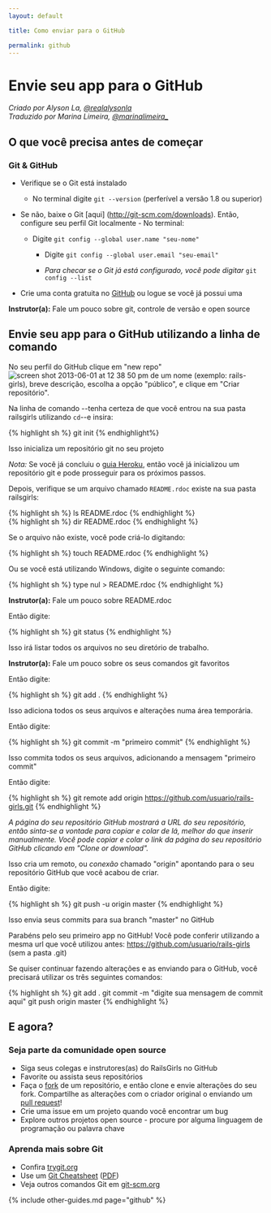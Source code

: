 ```yaml
---
layout: default

title: Como enviar para o GitHub

permalink: github
---
```


# Envie seu app para o GitHub

*Criado por Alyson La, [@realalysonla](https://www.twitter.com/realalysonla)*  
*Traduzido por Marina Limeira, [@marinalimeira_](https://www.twitter.com/marinalimeira_)*

## O que você precisa antes de começar

### Git & GitHub

* Verifique se o Git está instalado
  * No terminal digite `git --version` (perferível a versão 1.8 ou superior)

* Se não, baixe o Git [aqui] (http://git-scm.com/downloads).
	Então, configure seu perfil Git localmente - No terminal:
  * Digite `git config --global user.name "seu-nome"`
	* Digite `git config --global user.email "seu-email"`

	* _Para checar se o Git já está configurado, você pode digitar_ `git config --list`

* Crie uma conta gratuita no [GitHub](https://github.com) ou logue se você já possui uma

**Instrutor(a):** Fale um pouco sobre git, controle de versão e open source

## Envie seu app para o GitHub utilizando a linha de comando

No seu perfil do GitHub clique em "new repo"  ![screen shot 2013-06-01 at 12 38 50 pm](https://f.cloud.github.com/assets/2623954/595307/eb70c6cc-caf2-11e2-9d2d-60deb31ac049.png) de um nome (exemplo: rails-girls), breve descrição, escolha a opção "público", e clique em "Criar repositório".

Na linha de comando --tenha certeza de que você entrou na sua pasta railsgirls utilizando `cd`--e insira:

{% highlight sh %}
git init
{% endhighlight%}

Isso inicializa um repositório git no seu projeto

*Nota:* Se você já concluiu o [guia Heroku](/heroku), então você já inicializou um repositório git e pode prosseguir para os próximos passos.

Depois, verifique se um arquivo chamado `README.rdoc` existe na sua pasta railsgirls:

<div class="os-specific">
  <div class="nix">
{% highlight sh %}
ls README.rdoc
{% endhighlight %}
  </div>
  <div class="win">
{% highlight sh %}
dir README.rdoc
{% endhighlight %}
  </div>
</div>

Se o arquivo não existe, você pode criá-lo digitando:

{% highlight sh %}
touch README.rdoc
{% endhighlight %}

Ou se você está utilizando Windows, digite o seguinte comando:

{% highlight sh %}
type nul > README.rdoc
{% endhighlight %}

**Instrutor(a):** Fale um pouco sobre README.rdoc

Então digite:

{% highlight sh %}
git status
{% endhighlight %}

Isso irá listar todos os arquivos no seu diretório de trabalho.

**Instrutor(a):** Fale um pouco sobre os seus comandos git favoritos

Então digite:

{% highlight sh %}
git add .
{% endhighlight %}

Isso adiciona todos os seus arquivos e alterações numa área temporária.

Então digite:

{% highlight sh %}
git commit -m "primeiro commit"
{% endhighlight %}

Isso commita todos os seus arquivos, adicionando a mensagem "primeiro commit"

Então digite:

{% highlight sh %}
git remote add origin https://github.com/usuario/rails-girls.git
{% endhighlight %}

_A página do seu repositório GitHub mostrará a URL do seu repositório, então sinta-se a vontade para copiar e colar de lá, melhor do que inserir manualmente. Você pode copiar e colar o link da página do seu repositório GitHub clicando em "Clone or download"._

Isso cria um remoto, ou _conexão_ chamado "origin" apontando para o seu repositório GitHub que você acabou de criar.

Então digite:

{% highlight sh %}
git push -u origin master
{% endhighlight %}

Isso envia seus commits para sua branch "master" no GitHub

Parabéns pelo seu primeiro app no GitHub! Você pode conferir utilizando a mesma url que você utilizou antes: https://github.com/usuario/rails-girls (sem a pasta .git)

Se quiser continuar fazendo alterações e as enviando para o GitHub, você precisará utilizar os três seguintes comandos:

{% highlight sh %}
git add .
git commit -m "digite sua mensagem de commit aqui"
git push origin master
{% endhighlight %}

## E agora?

### Seja parte da comunidade open source

 * Siga seus colegas e instrutores(as) do RailsGirls no GitHub
 * Favorite ou assista seus repositórios
 * Faça o [fork](https://help.github.com/articles/fork-a-repo) de um repositório, e então clone e envie alterações do seu fork. Compartilhe as alterações com o criador original o enviando um [pull request](https://help.github.com/articles/using-pull-requests)!
 * Crie uma issue em um projeto quando você encontrar um bug
 * Explore outros projetos open source - procure por alguma linguagem de programação ou palavra chave

### Aprenda mais sobre Git

 * Confira [trygit.org](http://try.github.io/)
 * Use um [Git Cheatsheet](https://github.github.com/training-kit/downloads/pt_BR/github-git-cheat-sheet/) ([PDF](https://github.github.com/training-kit/downloads/pt_BR/github-git-cheat-sheet.pdf))
 * Veja outros comandos Git em [git-scm.org](http://git-scm.com/)

{% include other-guides.md page="github" %}
